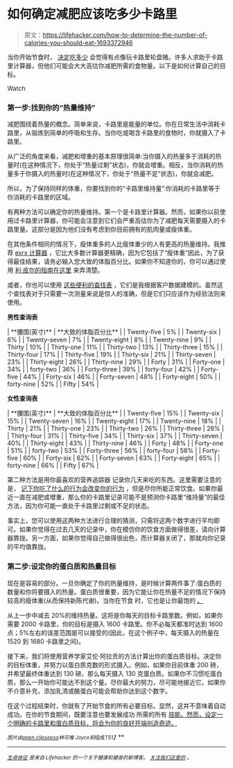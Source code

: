 # 如何确定减肥应该吃多少卡路里

> 原文：<https://lifehacker.com/how-to-determine-the-number-of-calories-you-should-eat-1693372946>

当你开始节食时， [决定吃多少](https://lifehacker.com/how-to-lose-weight-without-counting-calories-1691715560) 会觉得有点像玩卡路里轮盘赌。许多人求助于卡路里计算器，但他们可能会大大高估你减肥所需的食物量。以下是如何计算自己的目标。

Watch

### 第一步:找到你的“热量维持”

减肥围绕着热量的概念。简单来说，卡路里是能量的单位。你在日常生活中消耗卡路里，从锻炼到简单的呼吸和生存。当你吃或喝含卡路里的食物时，你就摄入了卡路里。

从广泛的角度来看，减肥和增重的基本原理很简单:当你摄入的热量多于消耗的热量时(在这种情况下，你处于“热量过剩”状态)，你就会增重。相反，当你消耗的热量多于你摄入的热量时(在这种情况下，你处于“热量不足”状态)，你就会减肥。

所以，为了保持同样的体重，你要找到你的“卡路里维持量”:你消耗的卡路里等于你消耗的卡路里的区域。

有两种方法可以确定你的热量维持。第一个是卡路里计算器。然而，如果你以前使用过卡路里计算器，你可能会注意到它们会严重高估你为了减肥每天需要摄入的卡路里量。这部分是因为他们没有考虑到你目前拥有的肌肉量或瘦体重。

在其他条件相同的情况下，瘦体重多的人比瘦体重少的人有更高的热量维持。我推荐 [exrx 计算器](http://www.exrx.net/Calculators/CalRequire.html) ，它比大多数计算器更精确，因为它包括了“瘦体重”因此，为了获得最佳结果，请务必输入您大致的体脂百分比。如果你不知道你的，你可以通过使用 [利·皮尔的指南在这里](http://www.leighpeele.com/body-fat-pictures-and-percentages) 来弄清楚。

或者，你也可以使用 [这些便利的查找表](http://dicktalens.com/figure-out-your-body-fat-pecentage-from-waist-measurements/) ，它们是我根据客户数据建模的。虽然这个查找表对于只需要一次测量来说是惊人的准确，但是它们只应该作为经验法则来使用。

**男性查询表**

<colgroup><col></colgroup>
| **腰围(英寸)** | **大致的体脂百分比** |
| Twenty-five | 5% |
| Twenty-six | 6% |
| Twenty-seven | 7% |
| Twenty-eight | 8% |
| Twenty-nine | 9% |
| Thirty | 10% |
| Thirty-one | 11% |
| Thirty-two | 13% |
| Thirty-three | 15% |
| Thirty-four | 17% |
| Thirty-five | 19% |
| Thirty-six | 21% |
| Thirty-seven | 23% |
| Thirty-eight | 26% |
| Thirty-nine | 29% |
| Forty | 31% |
| Forty-one | 34% |
| forty-two | 36% |
| Forty-three | 39% |
| forty-four | 42% |
| Forty-five | 44% |
| Forty-six | 46% |
| Forty-seven | 48% |
| Forty-eight | 50% |
| forty-nine | 52% |
| Fifty | 54% |

**女性查询表**

<colgroup><col></colgroup>
| **腰围(英寸)** | **大致的体脂百分比** |
| Twenty-five | 15% |
| Twenty-six | 15% |
| Twenty-seven | 16% |
| Twenty-eight | 17% |
| Twenty-nine | 18% |
| Thirty | 21% |
| Thirty-one | 23% |
| Thirty-two | 26% |
| Thirty-three | 28% |
| Thirty-four | 31% |
| Thirty-five | 34% |
| Thirty-six | 37% |
| Thirty-seven | 40% |
| Thirty-eight | 43% |
| Thirty-nine | 46% |
| Forty | 48% |
| Forty-one | 51% |
| forty-two | 53% |
| Forty-three | 56% |
| forty-four | 58% |
| Forty-five | 60% |
| Forty-six | 62% |
| Forty-seven | 63% |
| Forty-eight | 65% |
| forty-nine | 66% |
| Fifty | 67% |

第二种方法是用你最喜欢的营养追踪器 记录你几天来吃的东西。这里需要注意的是， [记下你吃了什么的行为会改变你的行为](http://lifehacker.com/keep-a-daily-food-diary-to-track-your-diet-lose-weight-5964540) ，但是尽你所能正常饮食。如果你最近一直在减肥或增重，那么你的卡路里记录可能不是预测你卡路里“维持量”的最佳方法，因为你可能一直处于卡路里过剩或不足的状态。

事实上，您可以使用这两种方法进行合理的猜测，只需将这两个数字进行平均即可。如果你觉得在过去几天的记录中，你在模仿你的饮食方面做得很差，请向计算器靠拢。另一方面，如果你觉得自己做得很出色，而计算器关闭了，那就向你记录的平均值靠拢。

### **第二步:设定你的蛋白质和热量目标**

现在是容易的部分。一旦你确定了你的热量维持，是时候计算两件事了:蛋白质的数量和你将要摄入的热量。蛋白质很重要，因为它能让你在热量不足的情况下保持较高的瘦体重(从而保持新陈代谢)。当你在节食 时，它也是让你最饱的 [。](http://www.ncbi.nlm.nih.gov/pubmed/18296329)

从上一步中减去 20%的维持热量。这将是你每天的目标卡路里数。例如，如果你需要 2000 卡路里，你的目标是摄入 1600 卡路里。你不必每天都准时达到 1600 点；5%左右的误差范围是可以接受的(因此，在这个例子中，每天摄入的热量在 1520 到 1680 卡路里之间)。

接下来，我们将使用营养学家艾伦·阿拉贡的方法计算出你的蛋白质目标。决定你的目标体重，并努力以蛋白质克数的形式摄入。例如，如果你目前体重 200 磅，并希望最终体重达到 130 磅，那么每天摄入 130 克蛋白质。如果你不习惯吃蛋白质，那么一开始你可能达不到这个量。尽你最大的努力，尽可能地接近它。如果你不介意补充，添加乳清或酪蛋白可能会帮助你达到这个数字。

在这个过程结束时，你就有了开始节食的所有必要目标。显然，这并不意味着自动成功。在你的节食期间，既要注意也要发展成功 所需的所有 [技能。然而，设定一个明确的卡路里和蛋白质目标，将会为你的良好开端创造奇迹。](http://lifehacker.com/fitness-is-a-skill-not-a-talent-heres-how-to-develop-1651281013)

<small>*图片由*</small>[<small>*open clips*</small>](http://pixabay.com/en/calculator-tool-calculation-office-159535/)<small></small>*[<small>*epso*</small>](https://www.flickr.com/photos/epsos/)<small></small>*<small>*林可唯 Joyce*</small><small>*和*组成*T51】*</small>**

* * *

*[*<small>生命体征</small>*](http://vitals.lifehacker.com/) *<small>是来自 Lifehacker 的一个关于健康和健身的新博客。</small>* [*<small>关注我们这里的</small>*](https://twitter.com/VitalsLH) <small>*。*</small>*